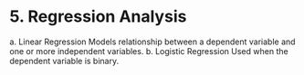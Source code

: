 # 5. Regression Analysis

a. Linear Regression
Models relationship between a dependent variable and one or more independent variables.
b. Logistic Regression
Used when the dependent variable is binary.